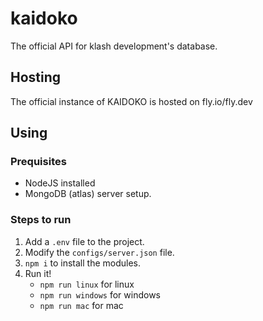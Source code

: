 # kaidoko
 The official API for klash development's database.
 
## Hosting
 The official instance of KAIDOKO is hosted on fly.io/fly.dev
## Using
### Prequisites
* NodeJS installed
* MongoDB (atlas) server setup.
### Steps to run
1. Add a `.env` file to the project.
2. Modify the `configs/server.json` file.
3. `npm i` to install the modules.
4. Run it!
   - `npm run linux` for linux
   - `npm run windows` for windows
   - `npm run mac` for mac
